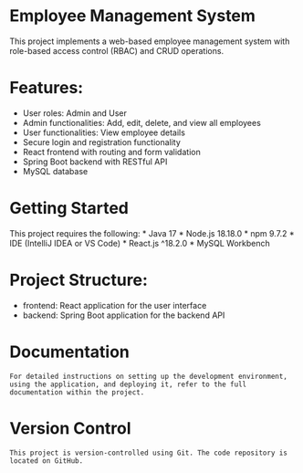 # Employee Management System 
This project implements a web-based employee management system with role-based access control (RBAC) and CRUD operations.

# Features:
   * User roles: Admin and User
   * Admin functionalities: Add, edit, delete, and view all employees
   * User functionalities: View employee details
   * Secure login and registration functionality
   * React frontend with routing and form validation
   * Spring Boot backend with RESTful API
   * MySQL database

# Getting Started
 This project requires the following:
     * Java 17
     * Node.js 18.18.0
     * npm 9.7.2
     * IDE (IntelliJ IDEA or VS Code)
     * React.js ^18.2.0
     * MySQL Workbench
    
# Project Structure:
   * frontend: React application for the user interface
   * backend: Spring Boot application for the backend API
  
# Documentation
    For detailed instructions on setting up the development environment, using the application, and deploying it, refer to the full documentation within the project.


# Version Control
    This project is version-controlled using Git. The code repository is located on GitHub.
